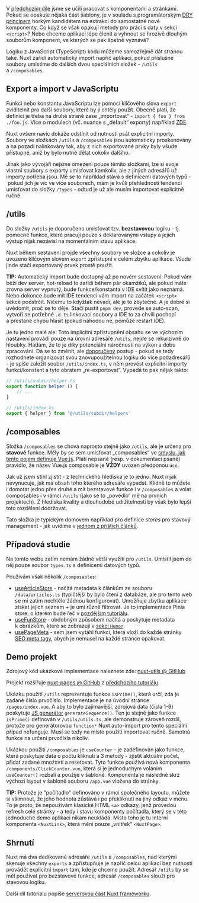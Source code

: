V [předchozím díle](/article/nuxt-pages) jsme se učili pracovat s&nbsp;komponentami a&nbsp;stránkami. Pokud se opakuje nějaká část šablony, je v&nbsp;souladu s&nbsp;programátorským [DRY principem](https://zdrojak.cz/clanky/navrhove-principy-dry/) horkým kandidátem na extrakci do samostatné nové komponenty. Co když se však opakují metody pro práci s&nbsp;daty v sekci `<script>`? Nebo chceme aplikaci lépe členit a&nbsp;vyhnout se hrozivě dlouhým souborům komponent, ve kterých se pak špatně vyznává?

Logiku z JavaScript (TypeScript) kódu můžeme samozřejmě dát stranou také. Nuxt zařídí automatický import napříč aplikací, pokud příslušné soubory umístíme do dalších dvou speciálních složek -&nbsp;`/utils` a&nbsp;`/composables`.

## Export a import v JavaScriptu

Funkci nebo konstantu JavaScriptu lze pomocí klíčového slova `export` zviditelnit pro další soubory, které by ji chtěly použít. Obecně platí, že definici je třeba na druhé straně zase „importovat“ - `import { foo } from ./foo.js`. Více o&nbsp;modulech (vč. nuance s&nbsp;„default“ exporty) například [ZDE](https://www.w3schools.com/js/js_modules.asp).

Nuxt ovšem navíc dokáže odstínit od nutnosti psát explicitní importy. Soubory ve složkách `/utils` a&nbsp;`/composables` jsou automaticky proskenovány a&nbsp;na pozadí nalinkovány tak, aby z&nbsp;nich exportované prvky byly všude přístupné, aniž by bylo nutné dělat cokoliv dalšího.

Jinak jako vývojáři nejsme omezeni pouze těmito složkami, lze si svoje vlastní soubory s&nbsp;exporty umisťovat kamkoliv, ale z&nbsp;jiných adresářů už importy potřeba jsou. Mě se to například stává s&nbsp;definicemi datových typů -&nbsp;pokud jich je víc ve více souborech, mám je kvůli přehlednosti tendenci umisťovat do složky `/types` -&nbsp;odtud je už ale musím importovat explicitně ručně.

## /utils

Do složky `/utils` je doporučeno umisťovat tzv. **bezstavovou** logiku -&nbsp;tj. pomocné funkce, které pracují pouze s&nbsp;deklarovanými vstupy a&nbsp;jejich výstup nijak nezávisí na momentálním stavu aplikace.

Nuxt během sestavení projde všechny soubory ve složce a&nbsp;cokoliv je uvozeno klíčovým slovem `export` zpřístupní v&nbsp;celém zbytku aplikace. Všude jinde stačí exportovaný prvek prostě použít.

**TIP:** Automatický import bude dostupný až po novém sestavení. Pokud vám běží dev server, hot-reload to zařídí během pár okamžiků, ale pokud máte zrovna server vypnutý, bude funkce/konstanta v&nbsp;IDE svítit jako neznámá. Nebo dokonce bude mít IDE tendenci vám import na začátek `<script>` sekce podstrčit. Ničemu to kdyžtak nevadí, ale je to zbytečné. A&nbsp;je dobré si uvědomit, proč se to děje. Stačí pustit `pnpm dev`, provede se auto-scan, vytvoří se potřebné `.d.ts` linkovací soubory a&nbsp;IDE to za chvíli pochopí a&nbsp;přestane chybu hlásit (pokud náhodou ne, pomůže restart IDE).

Je tu jedno malé ale: Toto implicitní zpřístupnění obsahu se ve výchozím nastavení provádí pouze na úrovni adresáře `/utils`, nejde se rekurzivně do hloubky. Hádám, že to je díky potenciální náročnosti na výkon a&nbsp;dobu zpracování. Dá se to změnit, ale [doporučený](https://nuxt.com/docs/guide/directory-structure/composables#how-files-are-scanned) postup -&nbsp;pokud se tedy rozhodnete organizovat svou znovupoužitelnou logiku do více podadresářů -&nbsp;je spíše založit soubor `/utils/index.ts`, v&nbsp;něm provést explicitní importy funkcí/konstant a&nbsp;tyto obratem „re-exportovat“. Vypadá to pak nějak takto:

```js
// /utils/subdir/helper.ts
export function helper () {
    // ...
}

// /utils/index.ts
export { helper } from '@/utils/subdir/helpers'
```

## /composables

Složka `/composables` se chová naprosto stejně jako `/utils`, ale je určena pro **stavové** funkce. Měly by se sem umisťovat „composables“ ve [smyslu, jak tento pojem definuje Vue.js](https://vuejs.org/guide/reusability/composables.html#what-is-a-composable). Platí nepsané (resp. v&nbsp;dokumentaci psané) pravidlo, že název Vue.js composable je **VŽDY** uvozen předponou `use`.

Jak už jsem stihl zjistit -&nbsp;z&nbsp;technického hlediska je to jedno. Nuxt nijak nevynucuje, jak má obsah toho kterého adresáře vypadat. Klidně to můžete i&nbsp;domotat jedno přes druhé a mít bezstavové funkce i&nbsp;v&nbsp;`/composables` a&nbsp;volat composables i&nbsp;v&nbsp;rámci `/utils` (jako se to „povedlo“ mě na prvních projektech). Z&nbsp;hlediska kvality a&nbsp;dlouhodobé udržitelnosti by však bylo lepší toto rozdělení dodržovat.

Tato složka je typickým domovem například pro definice _stores_ pro stavový management - jak uvidíme v&nbsp;[jednom z&nbsp;příštích článků](/article/nuxt-pinia).

## Případová studie

Na tomto webu zatím nemám žádné větší využití pro `/utils`. Umístil jsem do něj pouze soubor `types.ts` s&nbsp;definicemi datových typů.

Používám však několik `/composables`:
- [useArticleStore](https://github.com/AloisSeckar/master-coda/blob/master/composables/useArticleStore.ts) - načítá metadata k&nbsp;článkům ze souboru `/data/articles.ts` (typičtější by bylo čtení z&nbsp;databáze, ale pro tento web se mi zatím nechtělo žádnou konfigurovat). Umožňuje zbytku aplikace získat jejich seznam +&nbsp;je umí různě filtrovat. Je to implementace Pinia store, o&nbsp;kterém bude řeč v&nbsp;[pozdějším tutoriálu](/article/nuxt-pinia).
- [useFunStore](https://github.com/AloisSeckar/master-coda/blob/master/composables/useFunStore.ts) - obdobným způsobem načítá a&nbsp;poskytuje metadata k&nbsp;obrázkům, které se zobrazují v&nbsp;[sekci `Humor`](/fun).
- [usePageMeta](https://github.com/AloisSeckar/master-coda/blob/master/composables/usePageMeta.ts) - sem jsem vytáhl funkci, která vloží do každé stránky [SEO meta tagy](https://www.w3schools.com/tags/tag_meta.asp), abych je nemusel na každé stránce opakovat.

## Demo projekt

Zdrojový kód ukázkové implementace naleznete zde:
[nuxt-utils @ GitHub](https://github.com/AloisSeckar/demos-nuxt/tree/main/nuxt-utils)

Projekt rozšiřuje [nuxt-pages @ GitHub](https://github.com/AloisSeckar/demos-nuxt/tree/main/nuxt-pages) z&nbsp;[předchozího tutoriálu](/article/nuxt-pages).

Ukázku použití `/utils` reprezentuje funkce `isPrime()`, která určí, zda je zadané číslo prvočíslo. Implementace je na úvodní stránce `/pages/index.vue`. A&nbsp;aby to bylo zajímavější, zdrojová data (čísla 1-9) poskytuje [JS generátor](https://developer.mozilla.org/en-US/docs/Web/JavaScript/Reference/Global_Objects/Generator) `generateSequence()`. Ten je stejně jako funkce `isPrime()` definován v&nbsp;`/utils/utils.ts`, ale demonstruje zároveň rozdíl, protože pro generátorovou `function*` Nuxt auto-import pro tento speciální případ nefunguje. Musí se tedy na místo použití importovat ručně. Samotná funkce na určení prvočísla nikoliv.

Ukázkou použití `/composables` je `useCounter` - je zadefinován jako funkce, která poskytuje data o&nbsp;počtu kliknutí a&nbsp;3&nbsp;metody -&nbsp;zjistit aktuální počet, přidat zadané množsvtí a&nbsp;resetovat. Tyto funkce používá nová komponenta `/components/ClickCounter.vue`, která si je jednoduchým voláním `useCounter()` rozbalí a&nbsp;použije v&nbsp;šabloně. Komponenta je následně skrz výchozí layout v&nbsp;šabloně souboru `/app.vue` vložena do stránky. 

**TIP:** Protože je "počítadlo" definováno v&nbsp;rámci společného layoutu, můžete si všimnout, že jeho hodnota zůstává i&nbsp;po překliknutí na jiný odkaz v&nbsp;menu. To je proto, že nepoužívám klasické HTML `<a>` odkazy, jenž provedou refresh celé stránky - a&nbsp;tedy i&nbsp;stavu komponenty počítadla, který se v&nbsp;této jednoduché demo aplikaci nikam neukládá. Místo toho je tu interní komponenta `<NuxtLink>`, která mění pouze „vnitřek“ `<NuxtPage>`.

## Shrnutí

Nuxt má dva dedikované adresáře `/utils` a&nbsp;`/composables`, nad kterými skenuje všechny `exports` a&nbsp;zpřístupňuje je napříč celou aplikací bez nutnosti provádět explicitní `import` tam, kde je chceme použít. Adresář `/utils` by se měl používat pro bezstavové funkce, adresář `/composables` slouží pro stavovou logiku.

Další díl tutorialu popíše [serverovou část Nuxt frameworku](/article/nuxt-api).
